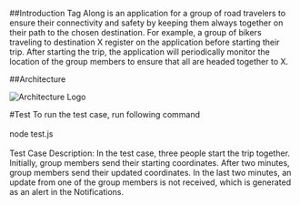 
##Introduction
Tag Along is  an application  for a group of road travelers  to ensure their  connectivity  and safety by keeping them always together  on their path to the chosen destination. For example, a group of bikers traveling to destination X register on the application before starting their  trip. After starting the trip, the application will periodically monitor the location of the group members to ensure that all are headed together to X.


##Architecture

![Architecture Logo](tagalong/images/arch.png)

#Test
To run the test case, run following command<br><br>
node test.js<br><br>
Test Case Description: In the test case, three people start the trip together. Initially, group members send their starting coordinates. After two minutes, group members send their updated coordinates. In the last two minutes, an update from one of the group members is not received, which is generated as an alert in the Notifications.
